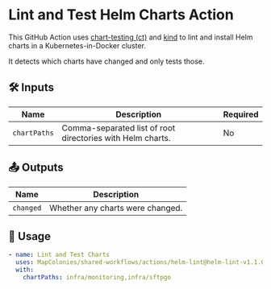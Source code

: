 # Lint and Test Helm Charts Action

This GitHub Action uses [chart-testing (ct)](https://github.com/helm/chart-testing) and [kind](https://kind.sigs.k8s.io/) 
to lint and install Helm charts in a Kubernetes-in-Docker cluster.

It detects which charts have changed and only tests those.

## 🛠 Inputs

| Name         | Description                                                  | Required |
|--------------|--------------------------------------------------------------|----------|
| `chartPaths` | Comma-separated list of root directories with Helm charts.   | No       |

## 📤 Outputs

| Name     | Description                          |
|----------|--------------------------------------|
| `changed`| Whether any charts were changed.     |

## 🚀 Usage

<!-- x-release-please-start-version -->

```yaml
- name: Lint and Test Charts
  uses: MapColonies/shared-workflows/actions/helm-lint@helm-lint-v1.1.0
  with:
    chartPaths: infra/monitoring,infra/sftpgo
```
<!-- x-release-please-end-version -->
